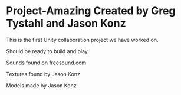 # Project-Amazing Created by Greg Tystahl and Jason Konz
This is the first Unity collaboration project we have worked on.

Should be ready to build and play

Sounds found on freesound.com

Textures found by Jason Konz

Models made by Jason Konz
